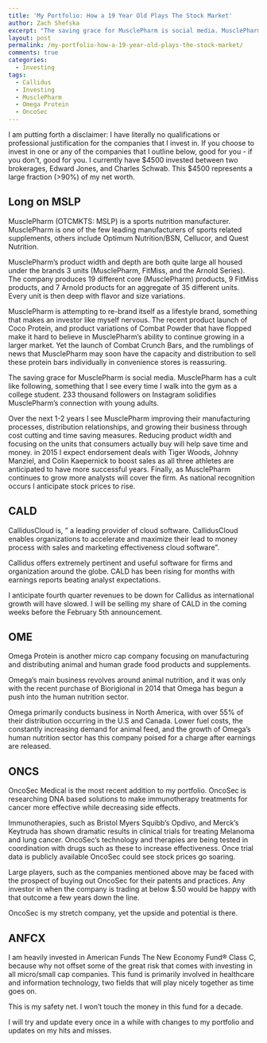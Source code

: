 ```yaml
---
title: 'My Portfolio: How a 19 Year Old Plays The Stock Market'
author: Zach Shefska
excerpt: "The saving grace for MusclePharm is social media. MusclePharm has a cult like following, something that I see every time I walk into the gym as a college student. 233 thousand followers on Instagram solidifies MusclePharm's connection with young adults."
layout: post
permalink: /my-portfolio-how-a-19-year-old-plays-the-stock-market/
comments: true
categories:
  - Investing
tags:
  - Callidus
  - Investing
  - MusclePharm
  - Omega Protein
  - OncoSec
---
```

<div class="ttr_start">
</div>

I am putting forth a disclaimer: I have literally no qualifications or professional justification for the companies that I invest in. If you choose to invest in one or any of the companies that I outline below, good for you - if you don't, good for you. I currently have $4500 invested between two brokerages, Edward Jones, and Charles Schwab. This $4500 represents a large fraction (&gt;90%) of my net worth.

## Long on MSLP

MusclePharm (OTCMKTS: MSLP) is a sports nutrition manufacturer. MusclePharm is one of the few leading manufacturers of sports related supplements, others include Optimum Nutrition/BSN, Cellucor, and Quest Nutrition.

MusclePharm&#8217;s product width and depth are both quite large all housed under the brands 3 units (MusclePharm, FitMiss, and the Arnold Series). The company produces 19 different core (MusclePharm) products, 9 FitMiss products, and 7 Arnold products for an aggregate of 35 different units. Every unit is then deep with flavor and size variations.

MusclePharm is attempting to re-brand itself as a lifestyle brand, something that makes an investor like myself nervous. The recent product launch of Coco Protein, and product variations of Combat Powder that have flopped make it hard to believe in MusclePharm&#8217;s ability to continue growing in a larger market. Yet the launch of Combat Crunch Bars, and the rumblings of news that MusclePharm may soon have the capacity and distribution to sell these protein bars individually in convenience stores is reassuring.

The saving grace for MusclePharm is social media. MusclePharm has a cult like following, something that I see every time I walk into the gym as a college student. 233 thousand followers on Instagram solidifies MusclePharm&#8217;s connection with young adults.

Over the next 1-2 years I see MusclePharm improving their manufacturing processes, distribution relationships, and growing their business through cost cutting and time saving measures. Reducing product width and focusing on the units that consumers actually buy will help save time and money. in 2015 I expect endorsement deals with Tiger Woods, Johnny Manziel, and Colin Kaepernick to boost sales as all three athletes are anticipated to have more successful years. Finally, as MusclePharm continues to grow more analysts will cover the firm. As national recognition occurs I anticipate stock prices to rise.

## CALD

CallidusCloud is, &#8221; a leading provider of cloud software. CallidusCloud enables organizations to accelerate and maximize their lead to money process with sales and marketing effectiveness cloud software&#8221;.

Callidus offers extremely pertinent and useful software for firms and organization around the globe. CALD has been rising for months with earnings reports beating analyst expectations.

I anticipate fourth quarter revenues to be down for Callidus as international growth will have slowed. I will be selling my share of CALD in the coming weeks before the February 5th announcement.

## OME

Omega Protein is another micro cap company focusing on manufacturing and distributing animal and human grade food products and supplements.

Omega&#8217;s main business revolves around animal nutrition, and it was only with the recent purchase of Biorigional in 2014 that Omega has begun a push into the human nutrition sector.

Omega primarily conducts business in North America, with over 55% of their distribution occurring in the U.S and Canada. Lower fuel costs, the constantly increasing demand for animal feed, and the growth of Omega&#8217;s human nutrition sector has this company poised for a charge after earnings are released.

## ONCS

OncoSec Medical is the most recent addition to my portfolio. OncoSec is researching DNA based solutions to make immunotherapy treatments for cancer more effective while decreasing side effects.

Immunotherapies, such as Bristol Myers Squibb&#8217;s Opdivo, and Merck&#8217;s Keytruda has shown dramatic results in clinical trials for treating Melanoma and lung cancer. OncoSec&#8217;s technology and therapies are being tested in coordination with drugs such as these to increase effectiveness. Once trial data is publicly available OncoSec could see stock prices go soaring.

Large players, such as the companies mentioned above may be faced with the prospect of buying out OncoSec for their patents and practices. Any investor in when the company is trading at below $.50 would be happy with that outcome a few years down the line.

OncoSec is my stretch company, yet the upside and potential is there.

## ANFCX

I am heavily invested in American Funds The New Economy Fund® Class C, because why not offset some of the great risk that comes with investing in all micro/small cap companies. This fund is primarily involved in healthcare and information technology, two fields that will play nicely together as time goes on.

This is my safety net. I won&#8217;t touch the money in this fund for a decade.

I will try and update every once in a while with changes to my portfolio and updates on my hits and misses.

<div class="ttr_end">
</div>